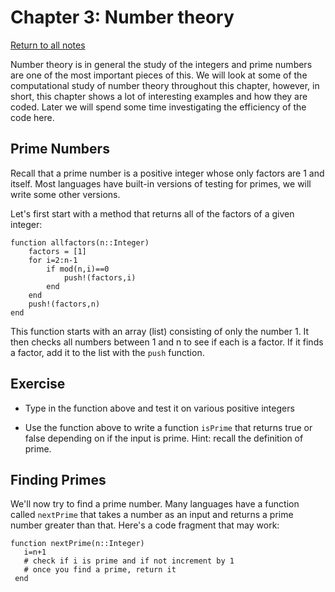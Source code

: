 Chapter 3: Number theory
========

[Return to all notes](index.html)

Number theory is in general the study of the integers and prime numbers are one of the most important pieces of this.  We will look at some of the computational study of number theory throughout this chapter, however, in short, this chapter shows a lot of interesting examples and how they are coded.  Later we will spend some time investigating the efficiency of the code here.

Prime Numbers
-----

Recall that a prime number is a positive integer whose only factors are 1 and itself.  Most languages have built-in versions of testing for primes, we will write some other versions.

Let's first start with a method that returns all of the factors of a given integer:

```
function allfactors(n::Integer)
    factors = [1]
    for i=2:n-1
        if mod(n,i)==0
            push!(factors,i)
        end
    end
    push!(factors,n)
end
```

This function starts with an array (list) consisting of only the number 1.  It then checks all numbers between 1 and n to see if each is a factor.  If it finds a factor, add it to the list with the `push` function.  


Exercise
-----

* Type in the function above and test it on various positive integers

* Use the function above to write a function `isPrime` that returns true or false depending on if the input is prime.  Hint: recall the definition of prime.  



Finding Primes
--------

We'll now try to find a prime number.  Many languages have a function called `nextPrime` that takes a number as an input and returns a prime number greater than that.  Here's a code fragment that may work:

```
function nextPrime(n::Integer)
   i=n+1
   # check if i is prime and if not increment by 1
   # once you find a prime, return it
 end
```
